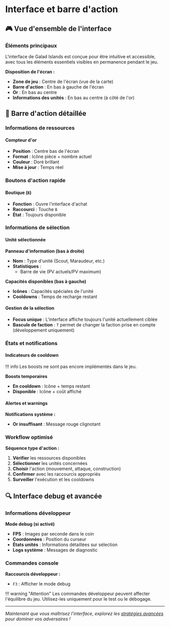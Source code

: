 # Interface et barre d'action

## 🎮 Vue d'ensemble de l'interface

### Éléments principaux

L'interface de Galad Islands est conçue pour être intuitive et accessible, avec tous les éléments essentiels visibles en permanence pendant le jeu.

**Disposition de l'écran :**

- **Zone de jeu** : Centre de l'écran (vue de la carte)
- **Barre d'action** : En bas à gauche de l'écran
- **Or** : En bas au centre
- **Informations des unités** : En bas au centre (à côté de l'or)

## 🔧 Barre d'action détaillée

### Informations de ressources

#### Compteur d'or

- **Position** : Centre bas de l'écran
- **Format** : Icône pièce + nombre actuel
- **Couleur** : Doré brillant
- **Mise à jour** : Temps réel

### Boutons d'action rapide

#### Boutique (`B`)

- **Fonction** : Ouvre l'interface d'achat
- **Raccourci** : Touche `B`
- **État** : Toujours disponible

### Informations de sélection

#### Unité sélectionnée

**Panneau d'information (bas à droite)**

- **Nom** : Type d'unité (Scout, Maraudeur, etc.)
- **Statistiques** :
  - Barre de vie (PV actuels/PV maximum)

**Capacités disponibles (bas à gauche)**

- **Icônes** : Capacités spéciales de l'unité
- **Cooldowns** : Temps de recharge restant

#### Gestion de la sélection

- **Focus unique** : L'interface affiche toujours l'unité actuellement ciblée
- **Bascule de faction** : `T` permet de changer la faction prise en compte (développement uniquement)

### États et notifications

#### Indicateurs de cooldown

!!! info
    Les boosts ne sont pas encore implémentés dans le jeu.

**Boosts temporaires**

- **En cooldown** : Icône + temps restant
- **Disponible** : Icône + coût affiché

#### Alertes et warnings

**Notifications système :**

- **Or insuffisant** : Message rouge clignotant

### Workflow optimisé

**Séquence type d'action :**

1. **Vérifier** les ressources disponibles
2. **Sélectionner** les unités concernées
3. **Choisir** l'action (mouvement, attaque, construction)
4. **Confirmer** avec les raccourcis appropriés
5. **Surveiller** l'exécution et les cooldowns

## 🔍 Interface debug et avancée

### Informations développeur

**Mode debug (si activé)**

- **FPS** : Images par seconde dans le coin
- **Coordonnées** : Position du curseur
- **États unités** : Informations détaillées sur sélection
- **Logs système** : Messages de diagnostic

### Commandes console

**Raccourcis développeur :**

- `F3` : Afficher le mode debug

!!! warning "Attention"
    Les commandes développeur peuvent affecter l'équilibre du jeu. Utilisez-les uniquement pour le test ou le débogage.

---

*Maintenant que vous maîtrisez l'interface, explorez les [stratégies avancées](strategy.md) pour dominer vos adversaires !*
